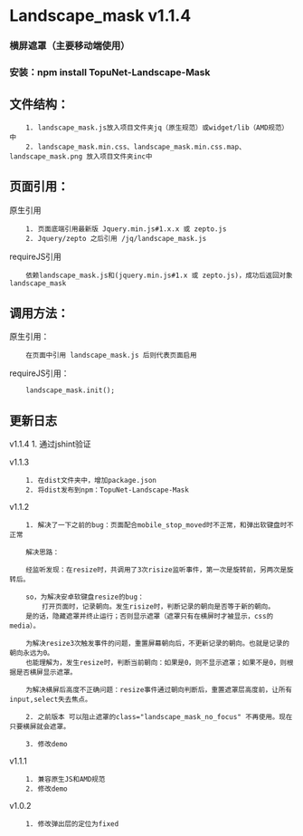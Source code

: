 # Landscape_mask v1.1.4
### 横屏遮罩（主要移动端使用）
### 安装：npm install TopuNet-Landscape-Mask

文件结构：
-------------
		1. landscape_mask.js放入项目文件夹jq（原生规范）或widget/lib（AMD规范）中
		2. landscape_mask.min.css、landscape_mask.min.css.map、landscape_mask.png 放入项目文件夹inc中

页面引用：
-------------
原生引用

		1. 页面底端引用最新版 Jquery.min.js#1.x.x 或 zepto.js
		2. Jquery/zepto 之后引用 /jq/landscape_mask.js

requireJS引用

        依赖landscape_mask.js和(jquery.min.js#1.x 或 zepto.js)，成功后返回对象landscape_mask

调用方法：
--------------
原生引用：

		在页面中引用 landscape_mask.js 后则代表页面启用

requireJS引用：

		landscape_mask.init();


更新日志
--------------
v1.1.4
		1. 通过jshint验证
		
v1.1.3

        1. 在dist文件夹中，增加package.json
        2. 将dist发布到npm：TopuNet-Landscape-Mask

v1.1.2

		1. 解决了一下之前的bug：页面配合mobile_stop_moved时不正常，和弹出软键盘时不正常

		解决思路：

		经监听发现：在resize时，共调用了3次risize监听事件，第一次是旋转前，另两次是旋转后。
		
		so，为解决安卓软键盘resize的bug：
			打开页面时，记录朝向。发生risize时，判断记录的朝向是否等于新的朝向。
		是的话，隐藏遮罩并终止运行；否则显示遮罩（遮罩只有在横屏时才被显示，css的media）。

		为解决resize3次触发事件的问题，重置屏幕朝向后，不更新记录的朝向。也就是记录的朝向永远为0。
		也能理解为，发生resize时，判断当前朝向：如果是0，则不显示遮罩；如果不是0，则根据是否横屏显示遮罩。

		为解决横屏后高度不正确问题：resize事件通过朝向判断后，重置遮罩层高度前，让所有input,select失去焦点。

		2. 之前版本 可以阻止遮罩的class="landscape_mask_no_focus" 不再使用。现在只要横屏就会遮罩。

		3. 修改demo

v1.1.1

		1. 兼容原生JS和AMD规范
		2. 修改demo

v1.0.2

		1. 修改弹出层的定位为fixed
